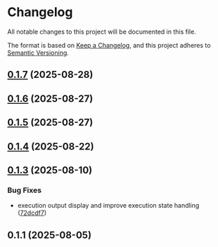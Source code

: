 # Changelog

All notable changes to this project will be documented in this file.

The format is based on [Keep a Changelog](https://keepachangelog.com/en/1.0.0/),
and this project adheres to [Semantic Versioning](https://semver.org/spec/v2.0.0.html).



## [0.1.7](https://github.com/nacal/runbook-admin/compare/v0.1.6...v0.1.7) (2025-08-28)

## [0.1.6](https://github.com/nacal/runbook-admin/compare/v0.1.5...v0.1.6) (2025-08-27)

## [0.1.5](https://github.com/nacal/runbook-admin/compare/v0.1.4...v0.1.5) (2025-08-27)

## [0.1.4](https://github.com/nacal/runbook-admin/compare/v0.1.3...v0.1.4) (2025-08-22)

## [0.1.3](https://github.com/nacal/runbook-admin/compare/v0.1.1...v0.1.3) (2025-08-10)


### Bug Fixes

* execution output display and improve execution state handling ([72dcdf7](https://github.com/nacal/runbook-admin/commit/72dcdf7a1ba8b0f69d39f015473949e9591190bc))

## 0.1.1 (2025-08-05)
